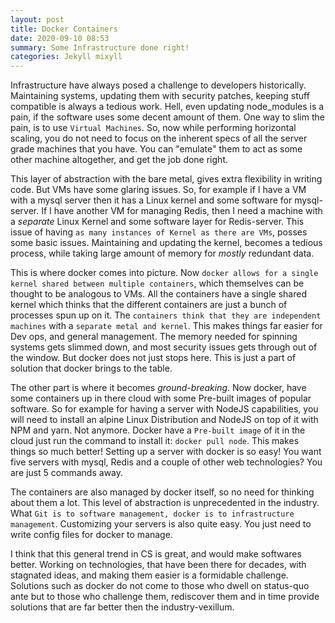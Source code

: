 ```yaml
---
layout: post
title: Docker Containers
date: 2020-09-10 08:53
summary: Some Infrastructure done right!
categories: Jekyll mixyll
---
```


Infrastructure have always posed a challenge to developers historically. Maintaining systems, updating them with security patches, keeping stuff compatible is always a tedious work. Hell, even updating node_modules is a pain, if the software uses some decent amount of them. One way to slim the pain, is to use `Virtual Machines`. So, now while performing horizontal scaling, you do not need to focus on the inherent specs of all the server grade machines that you have. You can "emulate" them to act as some other machine altogether, and get the job done right. 

This layer of abstraction with the bare metal, gives extra flexibility in writing code. But VMs have some glaring issues. So, for example if I have a VM with a mysql server then it has a Linux kernel and some software for mysql-server. If I have another VM for managing Redis, then I need a machine with a <em>separate</em> Linux Kernel and some software layer for Redis-server. This issue of having `as many instances of Kernel as there are VMs`, posses some basic issues. Maintaining and updating the kernel, becomes a tedious process, while taking large amount of memory for <em>mostly</em> redundant data.

This is where docker comes into picture. Now `docker allows for a single kernel shared between multiple containers`, which themselves can be thought to be analogous to VMs. All the containers have a single shared kernel which thinks that the different containers are just a bunch of processes spun up on it. The `containers think that they are independent machines` with a `separate metal and kernel`. This makes things far easier for Dev ops, and general management. The memory needed for spinning systems gets slimmed down, and most security issues gets through out of the window. But docker does not just stops here. This is just a part of solution that docker brings to the table.

The other part is where it becomes <em>ground-breaking</em>. Now docker, have some containers up in there cloud with some Pre-built images of popular software. So for example for having a server with NodeJS capabilities, you will need to install an alpine Linux Distribution and NodeJS on top of it with NPM and yarn. Not anymore. Docker have a `Pre-built image` of it in the cloud just run the command to install it: `docker pull node`. This makes things so much better! Setting up a server with docker is so easy! You want five servers with mysql, Redis and a couple of other web technologies? You are just 5 commands away.

The containers are also managed by docker itself, so no need for thinking about them a lot. This level of abstraction is unprecedented in the industry. What `Git is to software management, docker is to infrastructure management`. Customizing your servers is also quite easy. You just need to write config files for docker to manage.

I think that this general trend in CS is great, and would make softwares better. Working on technologies, that have been there for decades, with stagnated ideas, and making them easier is a formidable challenge. Solutions such as docker do not come to those who dwell on status-quo ante but to those who challenge them, rediscover them and in time provide solutions that are far better then the industry-vexillum.